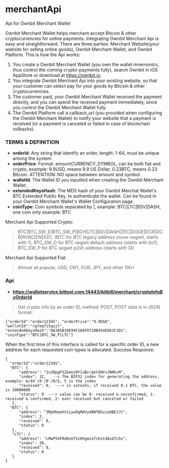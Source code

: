 # merchantApi
Api for Ownbit Merchant Wallet

Ownbit Merchant Wallet helps merchant accept Bitcoin & other cryptocurrencies for online payments. Integrating Ownbit Merchant Api is easy and straightforward. There are three parties: Merchant Website(your website for selling online goods), Ownbit Merchant Wallet, and Ownbit Platform. This is how the Api works:

1. You create a Ownbit Merchant Wallet (you own the wallet mnemonics, thus control the coming crypto-payments fully), search Ownbit in iOS AppStore or download at https://ownbit.io.
2. You integrate Ownbit Merchant Api into your existing website, so that your customer can select pay for your goods by Bitcoin & other cryptocurrencies.
3. The customer paid, your Ownbit Merchant Wallet received the payment directly, and you can spend the received payment immediately, since you control the Ownbit Merchant Wallet fully.
4. The Ownbit Platform call a callback_url (you provided when configuring the Ownbit Merchant Wallet) to notify your website that a payment is received (or a payment is canceled or failed in case of blockchain rollbacks).

### TERMS & DEFINITION

- **orderId**: Any string that identify an order, length: 1-64, must be unique among the system.
- **orderPrice**: Format: amountCURRENCY_SYMBOL, can be both fiat and crypto, example: 9.9USD, means 9.9 US Dollar, 0.23BTC, means 0.23 Bitcoin. ATTENTION: NO space between amount and symbol.
- **walletId**: The Wallet ID you inputted when creating the Ownbit Merchant Wallet.
- **extendedKeysHash**: The MD5 hash of your Ownbit Merchat Wallet's BTC Extended Public Key, to authenticate the wallet. Can be found in your Ownbit Merchant Wallet's Wallet Configuration page.
- **coinType**: Coin symbols separated by |, example: BTC|LTC|BSV|DASH, one coin only example: BTC

Merchant Api Supported Crypto: 
> BTC|BTC_SW_D|BTC_SW_P|BCH|LTC|BSV|DASH|ZEC|DOGE|DCR|DGB|RVN|ZEN|XZC. (BTC for BTC legacy address (none-segwit, starts with 1), BTC_SW_D for BTC segwit default address (starts with bc1), BTC_SW_P for BTC segwit p2sh address (starts with 3))

Merchant Api Supported Fiat: 
> Almost all popular, USD, CNY, EUR, JPY, and other 100+

### Api

- **https://walletservice.bittool.com:14443/bitbill/merchant/cryptoInfoByOrderId** 
> Get crypto info by an order ID, method: POST, POST data is in JSON format:

```
{"orderId":"order12345", "orderPrice":"9.9USD", "walletId":"rgfeqfi5quit", "extendedKeysHash":"8A3A5B18E94F166FD728B454ED63C1D1", "coinType":"BTC|BTC_SW_P|LTC"}
```

When the first time of this interface is called for a specific order ID, a new address for each requested coin types is allocated. Success Response:

```
{
  "orderId":"order12345", 
  "BTC": {
      "address": "1n2NpgP32GemjDY1xBcrgktXNYsJNNhvM",
      "index": 12,   --> The BIP32 index for generating the address, example: m/44'/0'/0'/0/5, 5 is the index
      "received": 0,  ---> in satoshi, if received 0.1 BTC, the value is 10000000
      "status": 0  ---> value can be 0: received & unconfirmed, 1: received & confirmed, 2: ever received but canceled or failed
   },
  "BTC": {
      "address": "3Mp9bmahViLyw9gMAVy4BWfBSvieUBEJJt",
      "index": 2,
      "received": 0,
      "status": 0 
   },
   "LTC": {
      "address": "LMwP5XFRd8vUfViH5gmzoTcKsCdAsQ7chs",
      "index": 20,
      "received": 0,
      "status": 0 
   }
}
```


